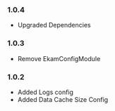### 1.0.4
* Upgraded Dependencies


### 1.0.3

* Remove EkamConfigModule

### 1.0.2

* Added Logs config
* Added Data Cache Size Config